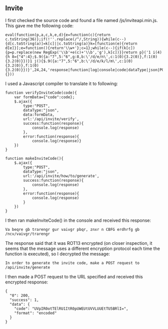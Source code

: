 ## Invite

I first checked the source code and found a file named /js/inviteapi.min.js. This gave me the following code:

```
eval(function(p,a,c,k,e,d){e=function(c){return c.toString(36)};if(!''.replace(/^/,String)){while(c--){d[c.toString(a)]=k[c]||c.toString(a)}k=[function(e){return d[e]}];e=function(){return'\\w+'};c=1};while(c--){if(k[c]){p=p.replace(new RegExp('\\b'+e(c)+'\\b','g'),k[c])}}return p}('1 i(4){h 8={"4":4};$.9({a:"7",5:"6",g:8,b:\'/d/e/n\',c:1(0){3.2(0)},f:1(0){3.2(0)}})}1 j(){$.9({a:"7",5:"6",b:\'/d/e/k/l/m\',c:1(0){3.2(0)},f:1(0){3.2(0)}})}',24,24,'response|function|log|console|code|dataType|json|POST|formData|ajax|type|url|success|api|invite|error|data|var|verifyInviteCode|makeInviteCode|how|to|generate|verify'.split('|'),0,{}))
```

I used a Javascript compiler to translate it to following:

```
function verifyInviteCode(code){
    var formData={"code":code};
    $.ajax({
        type:"POST",
        dataType:"json",
        data:formData,
        url:'/api/invite/verify',
        success:function(response){
            console.log(response)
        },
        error:function(response){
            console.log(response)}
    })
}

function makeInviteCode(){
    $.ajax({
        type:"POST",
        dataType:"json",
        url:'/api/invite/how/to/generate',
        success:function(response){
            console.log(response)
        },
        error:function(response){
            console.log(response)
        }
    })
}
```

I then ran makeInviteCode() in the console and received this response:

```
Va beqre gb trarengr gur vaivgr pbqr, znxr n CBFG erdhrfg gb /ncv/vaivgr/trarengr
```

The response said that it was ROT13 encrypted (on closer inspection, it seems that the message uses a different encryption protocol each time the function is executed), so I decrypted the message:

```
In order to generate the invite code, make a POST request to /api/invite/generate
```

I then made a POST request to the URL specified and received this encrypted response:

```
{
  "0": 200,
  "success": 1,
  "data": {
    "code": "UVpIR0otTElRU1ItR0pUWEUtUVVLUUEtTU5BRlI=",
    "format": "encoded"
  }
}
```
